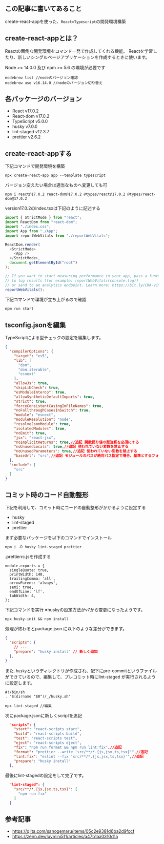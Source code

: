 ## この記事に書いてあること
create-react-appを使った、`React×Typescript`の開発環境構築

## create-react-appとは？
Reactの面倒な開発環境をコマンド一発で作成してくれる機能。
Reactを学習したり、新しいシングルページアプリケーションを作成するときに使います。

Node >= 14.0.0 及び npm >= 5.6 の環境が必要です

```
nodebrew list //nodeのバージョン確認
nodebrew use v16.14.0 //nodeのバージョン切り替え
```

## 各パッケージのバージョン
- React v17.0.2
- React-dom v17.0.2
- TypeScript v5.0.0
- husky v7.0.0
- lint-staged v12.3.7
- prettier v2.6.2

## create-react-appする
下記コマンドで開発環境を構築
```
npx create-react-app app --template typescript
```

バージョン変えたい場合は適当なものへ変更しても可
```
npm i react@17.0.2 react-dom@17.0.2 @types/react@17.0.2 @types/react-dom@17.0.2
```

version17.0.2のindex.tsxは下記のように記述する
```javascript
import { StrictMode } from "react";
import ReactDom from "react-dom";
import "./index.css";
import App from "./App";
import reportWebVitals from "./reportWebVitals";

ReactDom.render(
  <StrictMode>
    <App />
  </StrictMode>,
  document.getElementById("root")
);

// If you want to start measuring performance in your app, pass a function
// to log results (for example: reportWebVitals(console.log))
// or send to an analytics endpoint. Learn more: https://bit.ly/CRA-vitals
reportWebVitals();
```

下記コマンドで環境が立ち上がるので確認
```
npm run start
```

## tsconfig.jsonを編集
TypeScriptによる型チェックの設定を編集します。

```json:tsconfig.json
{
  "compilerOptions": {
    "target": "es5",
    "lib": [
      "dom",
      "dom.iterable",
      "esnext"
    ],
    "allowJs": true,
    "skipLibCheck": true,
    "esModuleInterop": true,
    "allowSyntheticDefaultImports": true,
    "strict": true,
    "forceConsistentCasingInFileNames": true,
    "noFallthroughCasesInSwitch": true,
    "module": "esnext",
    "moduleResolution": "node",
    "resolveJsonModule": true,
    "isolatedModules": true,
    "noEmit": true,
    "jsx": "react-jsx",
    "noImplicitReturns": true,//追記 関数戻り値の型注釈を必須にする
    "noUnusedLocals": true,//追記 使われていない変数を禁止する
    "noUnusedParameters": true,//追記 使われていない引数を禁止する
    "baseUrl": "src",//追記 モジュールのパスが絶対パス指定で場合、基準とするフォルダ
  },
  "include": [
    "src"
  ]
}
```

## コミット時のコード自動整形
下記を利用して、コミット時にコードの自動整形がかかるように設定する

- husky
- lint-staged
- prettier

まず必要なパッケージを以下のコマンドでインストール

```
npm i -D husky lint-staged prettier
```

.prettierrc.jsを作成する
```
module.exports = {
  singleQuote: true,
  printWidth: 140,
  trailingComma: 'all',
  arrowParens: 'always',
  semi: true,
  endOfLine: 'lf',
  tabWidth: 4,
};
```

下記コマンドを実行
※huskyの設定方法がv7から変更になったようです。

```
npx husky-init && npm install
```

処理が終わるとpackage.json に以下のような差分ができます。

```json:package.json
{
  "scripts": {
    // ...
    "prepare": "husky install" // 新しく追加
  },
}
```

また`.husky`というディレクトリが作成され、配下にpre-commitというファイルができているので、編集して、プレコミット時にlint-staged が実行されるように設定します。

```
#!/bin/sh
. "$(dirname "$0")/_/husky.sh"

npx lint-staged //編集
```

次にpackage.jsonに新しくscriptを追記

```json:package.json
  "scripts": {
    "start": "react-scripts start",
    "build": "react-scripts build",
    "test": "react-scripts test",
    "eject": "react-scripts eject",
    "fix": "npm run format && npm run lint:fix",//追記
    "format": "prettier --write 'src/**/*.{js,jsx,ts,tsx}'",//追記
    "lint:fix": "eslint --fix 'src/**/*.{js,jsx,ts,tsx}'",//追記
    "prepare": "husky install"
  },
```

最後にlint-stagedの設定をして完了です。

```json:package.json
  "lint-staged": {
    "src/**/*.{js,jsx,ts,tsx}": [
      "npm run fix"
    ]
  }
```

## 参考記事
- https://qiita.com/sanogemaru/items/05c2e9381d6ba2d9fccf
- https://zenn.dev/luvmini511/articles/a47b1aa0310d1a
